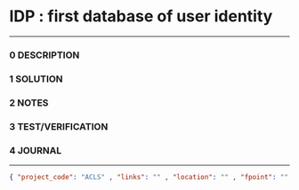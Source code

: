 # IDP : first database of user identity
--------------------------------
### 0 DESCRIPTION


### 1 SOLUTION


### 2 NOTES


### 3 TEST/VERIFICATION


### 4 JOURNAL



--------------------------------
```json
{ "project_code": "ACLS" , "links": "" , "location": "" , "fpoint": "" }
```
